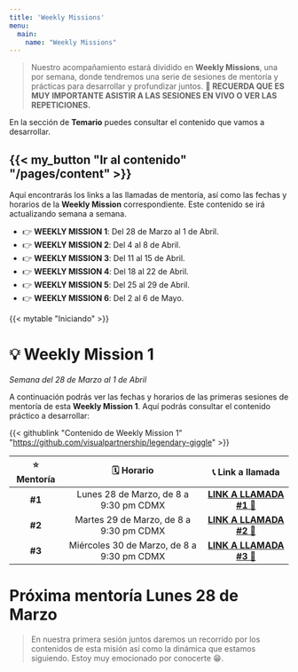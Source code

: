```yaml
---
title: 'Weekly Missions'
menu:
  main:
    name: "Weekly Missions"
---
```


> Nuestro acompañamiento estará dividido en **Weekly Missions**, una por semana, donde tendremos una serie de sesiones de mentoría y prácticas para desarrollar y profundizar juntos. **🚨 RECUERDA QUE ES MUY IMPORTANTE ASISTIR A LAS SESIONES EN VIVO O VER LAS REPETICIONES.**

En la sección de **Temario** puedes consultar el contenido que vamos a desarrollar.

{{< my_button "Ir al contenido" "/pages/content" >}}
---

Aquí encontrarás los links a las llamadas de mentoría, así como las fechas y horarios de la **Weekly Mission** correspondiente. Este contenido se irá actualizando semana a semana.

- 👉 **WEEKLY MISSION 1**: Del 28 de Marzo al 1 de Abril.
- 👉 **WEEKLY MISSION 2**: Del 4 al 8 de Abril.
- 👉 **WEEKLY MISSION 3**: Del 11 al 15 de Abril.
- 👉 **WEEKLY MISSION 4**: Del 18 al 22 de Abril.
- 👉 **WEEKLY MISSION 5**: Del 25 al 29 de Abril.
- 👉 **WEEKLY MISSION 6**: Del 2 al 6 de Mayo.

{{< mytable "Iniciando" >}}

# 💡 Weekly Mission 1

*Semana del 28 de Marzo al 1 de Abril*

A continuación podrás ver las fechas y horarios de las primeras sesiones de mentoría de esta **Weekly Mission 1**.
Aquí podrás consultar el contenido práctico a desarrollar:

{{< githublink "Contenido de Weekly Mission 1" "https://github.com/visualpartnership/legendary-giggle" >}}

| ⭐️ Mentoría | 🗓 Horario | 📞 Link a llamada
| :-: | :-: | :-: |
| **#1** | Lunes 28 de Marzo, de 8 a 9:30 pm CDMX | [**LINK A LLAMADA #1 🔗**](https://duckduckgo.com)
| **#2** | Martes 29 de Marzo, de 8 a 9:30 pm CDMX | [**LINK A LLAMADA #2 🔗**](https://duckduckgo.com)
| **#3** | Miércoles 30 de Marzo, de 8 a 9:30 pm CDMX | [**LINK A LLAMADA #3 🔗**](https://duckduckgo.com)

# Próxima mentoría Lunes 28 de Marzo

> En nuestra primera sesión juntos daremos un recorrido por los contenidos de esta misión así como la dinámica que estamos siguiendo. Estoy muy emocionado por conocerte 😁.




